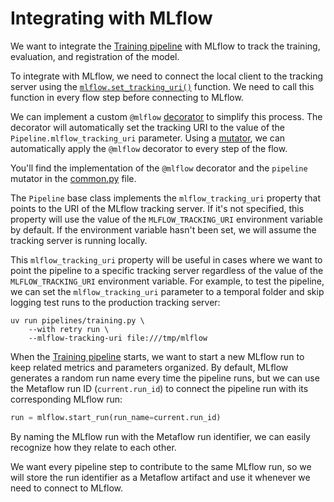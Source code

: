 # Integrating with MLflow

We want to integrate the [Training pipeline](pipelines/training.py) with MLflow to track the training, evaluation, and registration of the model.

To integrate with MLflow, we need to connect the local client to the tracking server using the [`mlflow.set_tracking_uri()`](https://mlflow.org/docs/latest/python_api/mlflow.html#mlflow.set_tracking_uri) function. We need to call this function in every flow step before connecting to MLflow.

We can implement a custom `@mlflow` [decorator](.guide/introduction-to-metaflow/decorators-and-mutators.md) to simplify this process. The decorator will automatically set the tracking URI to the value of the `Pipeline.mlflow_tracking_uri` parameter. Using a [mutator](.guide/introduction-to-metaflow/decorators-and-mutators.md), we can automatically apply the `@mlflow` decorator to every step of the flow.

You'll find the implementation of the `@mlflow` decorator and the `pipeline` mutator in the [common.py](pipelines/common.py) file.

The `Pipeline` base class implements the `mlflow_tracking_uri` property that points to the URI of the MLflow tracking server. If it's not specified, this property will use the value of the  `MLFLOW_TRACKING_URI` environment variable by default. If the environment variable hasn't been set, we will assume the tracking server is running locally.

This `mlflow_tracking_uri` property will be useful in cases where we want to point the pipeline to a specific tracking server regardless of the value of the `MLFLOW_TRACKING_URI` environment variable. For example, to test the pipeline, we can set the `mlflow_tracking_uri` parameter to a temporal folder and skip logging test runs to the production tracking server:

```shell
uv run pipelines/training.py \
    --with retry run \ 
    --mlflow-tracking-uri file:///tmp/mlflow
```

When the [Training pipeline](pipelines/training.py) starts, we want to start a new MLflow run to keep related metrics and parameters organized. By default, MLflow generates a random run name every time the pipeline runs, but we can use the Metaflow run ID (`current.run_id`) to connect the pipeline run with its corresponding MLflow run:

```python
run = mlflow.start_run(run_name=current.run_id)
```

By naming the MLflow run with the Metaflow run identifier, we can easily recognize how they relate to each other.

We want every pipeline step to contribute to the same MLflow run, so we will store the run identifier as a Metaflow artifact and use it whenever we need to connect to MLflow.
